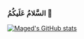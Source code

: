 ### السَّلامُ عَلَيكُمُ 👋
[![Maged's GitHub stats](https://github-readme-stats.vercel.app/api?username=magedragheb&hide=stars&show=reviews,discussions_started,discussions_answered,prs_merged&show_icons=true&theme=vue-dark)](https://github.com/anuraghazra/github-readme-stats)
<!--
**magedragheb/magedragheb** is a ✨ _special_ ✨ repository because its `README.md` (this file) appears on your GitHub profile.

Here are some ideas to get you started:

- 🔭 I’m currently working on ...
- 🌱 I’m currently learning ...
- 👯 I’m looking to collaborate on ...
- 🤔 I’m looking for help with ...
- 💬 Ask me about ...
- 📫 How to reach me: ...
- 😄 Pronouns: ...
- ⚡ Fun fact: ...
-->
